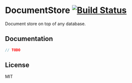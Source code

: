 # DocumentStore [![Build Status](https://travis-ci.org/object-layer/document-store.svg?branch=master)](https://travis-ci.org/object-layer/document-store)

Document store on top of any database.

## Documentation

```javascript
// TODO
```

## License

MIT
